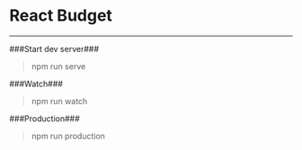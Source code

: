 React Budget
===================

----------


###Start dev server###
> npm run serve

###Watch###
> npm run watch

###Production###
> npm run production

